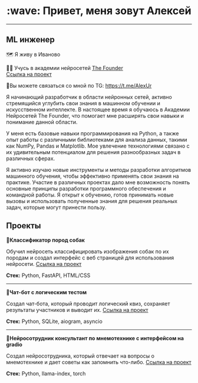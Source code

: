 <h1 align="center"> :wave: Привет, меня зовут Алексей </h1>
  
---
  ML инженер
---
  
<p1 align="left">:world_map: Я живу в Иваново  </p1> 

<p2 align="left">:man_student: Учусь в академии нейросетей <a href="https://dnk.the-founder.ru/" target="_blank">The Founder</a> </p2>  
<p2 align="left">  <a href="" target="_blank">Ссылка на проект</a> </p2>  

<p3 align="left">:calling:Вы можете связаться со мной по TG: https://t.me/AlexUr</p3>  

Я начинающий разработчик в области нейронных сетей, активно стремящийся углубить свои знания в машинном обучении и искусственном интеллекте. В настоящее время я обучаюсь в Академии Нейросетей The Founder, что помогает мне расширять свои навыки и понимание данной области.

У меня есть базовые навыки программирования на Python, а также опыт работы с различными библиотеками для анализа данных, такими как NumPy, Pandas и Matplotlib. Мое увлечение технологиями связано с их удивительным потенциалом для решения разнообразных задач в различных сферах.

Я активно изучаю новые инструменты и методы разработки алгоритмов машинного обучения, чтобы эффективно применять свои знания на практике. Участие в различных проектах дало мне возможность понять основные принципы разработки программного обеспечения и командной работы. Я открыт к обучению, готов принимать новые вызовы и использовать полученные знания для решения реальных задач, которые могут принести пользу.

Проекты
---
<strong></strong>
📌<strong>Классификатор пород собак</strong>

Обучил нейросеть классифицировать изображения собак по их породам и создал интерфейс с веб страницей для использования нейросети.
<a href="https://github.com/NeuroNecromant/dog-s-classfication" target="_blank">Ссылка на проект</a>

<strong>Стек:</strong> Python, FastAPI, HTML/CSS

---
📌<strong>Чат-бот с логическим тестом</strong>

Создал чат-бота, который проводит логический квиз, сохраняет результаты участников и выводит их.
<a href="https://github.com/NeuroNecromant/logic-quiz-bot" target="_blank">Ссылка на проект</a>

<strong>Стек:</strong> Python, SQLite, aiogram, asyncio 

---
📌<strong>Нейросотрудник консультант по мнемотехнике с интерфейсом на gradio</strong>

Создал нейросотрудника, который отвечает на вопросы о мнемотехнике и дает советы как запомнить что-либо.
<a href="https://github.com/NeuroNecromant/mnemotech_bot" target="_blank">Ссылка на проект</a> 

<strong>Стек:</strong> Python, llama-index, torch 
